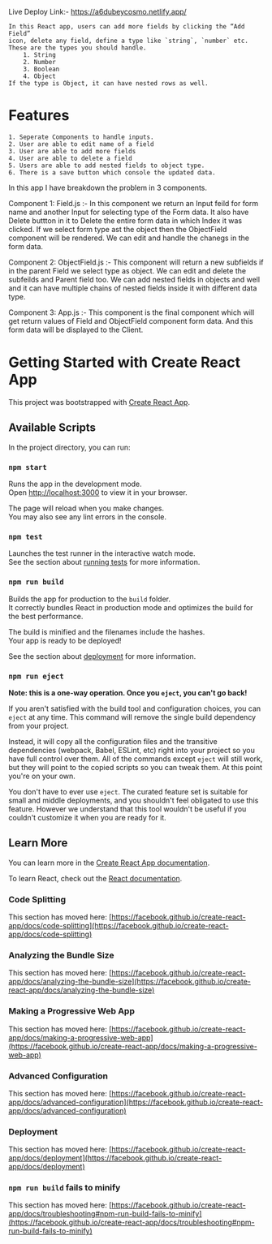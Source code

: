 Live Deploy Link:- https://a6dubeycosmo.netlify.app/


    In this React app, users can add more fields by clicking the “Add Field”
    icon, delete any field, define a type like `string`, `number` etc.
    These are the types you should handle. 
        1. String
        2. Number 
        3. Boolean 
        4. Object 
    If the type is Object, it can have nested rows as well.
# Features
    1. Seperate Components to handle inputs.
    2. User are able to edit name of a field
    3. User are able to add more fields
    4. User are able to delete a field
    5. Users are able to add nested fields to object type.
    6. There is a save button which console the updated data.




 In this app I have breakdown the problem in 3 components.
 
 Component 1: Field.js :-
    In this component we return an Input feild for form name and another Input for selecting type of the Form data.
    It also have Delete buttton in it to Delete the entire form data in which Index it was clicked.
    If we select form type ast the object then the ObjectField component will be rendered.
    We can edit and handle the chanegs in the form data.

 Component 2: ObjectField.js :-
    This component will return a new subfields if in the parent Field we select type as object.
    We can edit and delete the subfeilds and Parent field too.
    We can add nested fields in objects and well and it can have multiple chains of nested fields inside it with different data type.

Component 3: App.js :-
    This component is the final component which will get return values of Field and ObjectField component form data. And this form data will be     displayed to the Client.









# Getting Started with Create React App

This project was bootstrapped with [Create React App](https://github.com/facebook/create-react-app).

## Available Scripts

In the project directory, you can run:

### `npm start`

Runs the app in the development mode.\
Open [http://localhost:3000](http://localhost:3000) to view it in your browser.

The page will reload when you make changes.\
You may also see any lint errors in the console.

### `npm test`

Launches the test runner in the interactive watch mode.\
See the section about [running tests](https://facebook.github.io/create-react-app/docs/running-tests) for more information.

### `npm run build`

Builds the app for production to the `build` folder.\
It correctly bundles React in production mode and optimizes the build for the best performance.

The build is minified and the filenames include the hashes.\
Your app is ready to be deployed!

See the section about [deployment](https://facebook.github.io/create-react-app/docs/deployment) for more information.

### `npm run eject`

**Note: this is a one-way operation. Once you `eject`, you can't go back!**

If you aren't satisfied with the build tool and configuration choices, you can `eject` at any time. This command will remove the single build dependency from your project.

Instead, it will copy all the configuration files and the transitive dependencies (webpack, Babel, ESLint, etc) right into your project so you have full control over them. All of the commands except `eject` will still work, but they will point to the copied scripts so you can tweak them. At this point you're on your own.

You don't have to ever use `eject`. The curated feature set is suitable for small and middle deployments, and you shouldn't feel obligated to use this feature. However we understand that this tool wouldn't be useful if you couldn't customize it when you are ready for it.

## Learn More

You can learn more in the [Create React App documentation](https://facebook.github.io/create-react-app/docs/getting-started).

To learn React, check out the [React documentation](https://reactjs.org/).

### Code Splitting

This section has moved here: [https://facebook.github.io/create-react-app/docs/code-splitting](https://facebook.github.io/create-react-app/docs/code-splitting)

### Analyzing the Bundle Size

This section has moved here: [https://facebook.github.io/create-react-app/docs/analyzing-the-bundle-size](https://facebook.github.io/create-react-app/docs/analyzing-the-bundle-size)

### Making a Progressive Web App

This section has moved here: [https://facebook.github.io/create-react-app/docs/making-a-progressive-web-app](https://facebook.github.io/create-react-app/docs/making-a-progressive-web-app)

### Advanced Configuration

This section has moved here: [https://facebook.github.io/create-react-app/docs/advanced-configuration](https://facebook.github.io/create-react-app/docs/advanced-configuration)

### Deployment

This section has moved here: [https://facebook.github.io/create-react-app/docs/deployment](https://facebook.github.io/create-react-app/docs/deployment)

### `npm run build` fails to minify

This section has moved here: [https://facebook.github.io/create-react-app/docs/troubleshooting#npm-run-build-fails-to-minify](https://facebook.github.io/create-react-app/docs/troubleshooting#npm-run-build-fails-to-minify)
